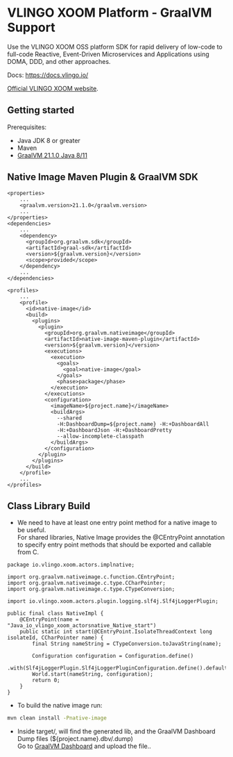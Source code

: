 # VLINGO XOOM Platform - GraalVM Support

Use the VLINGO XOOM OSS platform SDK for rapid delivery of low-code to full-code Reactive, Event-Driven Microservices and Applications using DOMA, DDD, and other approaches.

Docs: https://docs.vlingo.io/

[Official VLINGO XOOM website](https://vlingo.io/).

## Getting started

Prerequisites:
* Java JDK 8 or greater
* Maven
* [GraalVM 21.1.0 Java 8/11](https://www.graalvm.org/docs/getting-started/)

## Native Image Maven Plugin & GraalVM SDK
```
<properties>
    ...
    <graalvm.version>21.1.0</graalvm.version>
    ...
</properties>
<dependencies>
    ...
    <dependency>
      <groupId>org.graalvm.sdk</groupId>
      <artifactId>graal-sdk</artifactId>
      <version>${graalvm.version}</version>
      <scope>provided</scope>
    </dependency>
    ...
</dependencies>

```
```
<profiles>
    ...
    <profile>
      <id>native-image</id>
      <build>
        <plugins>
          <plugin>
            <groupId>org.graalvm.nativeimage</groupId>
            <artifactId>native-image-maven-plugin</artifactId>
            <version>${graalvm.version}</version>
            <executions>
              <execution>
                <goals>
                  <goal>native-image</goal>
                </goals>
                <phase>package</phase>
              </execution>
            </executions>
            <configuration>
              <imageName>${project.name}</imageName>
              <buildArgs> 
                --shared 
                -H:DashboardDump=${project.name} -H:+DashboardAll 
                -H:+DashboardJson -H:+DashboardPretty 
                --allow-incomplete-classpath
              </buildArgs>
            </configuration>
          </plugin>
        </plugins>
      </build>
    </profile>
    ...
</profiles>
```
## Class Library Build
- We need to have at least one entry point method for a native image to be useful. \
  For shared libraries, Native Image provides the @CEntryPoint annotation to specify entry point methods that should be exported and callable from C.
```
package io.vlingo.xoom.actors.implnative;

import org.graalvm.nativeimage.c.function.CEntryPoint;
import org.graalvm.nativeimage.c.type.CCharPointer;
import org.graalvm.nativeimage.c.type.CTypeConversion;

import io.vlingo.xoom.actors.plugin.logging.slf4j.Slf4jLoggerPlugin;

public final class NativeImpl {
    @CEntryPoint(name = "Java_io_vlingo_xoom_actorsnative_Native_start")
    public static int start(@CEntryPoint.IsolateThreadContext long isolateId, CCharPointer name) {
        final String nameString = CTypeConversion.toJavaString(name);

        Configuration configuration = Configuration.define()
                .with(Slf4jLoggerPlugin.Slf4jLoggerPluginConfiguration.define().defaultLogger().name("XOOM"));
        World.start(nameString, configuration);
        return 0;
    }
}
```
- To build the native image run:
```bash
mvn clean install -Pnative-image
```
- Inside target/, will find the generated lib, and the GraalVM Dashboard Dump files (${project.name}.dbv/.dump)\
  Go to [GraalVM Dashboard](https://www.graalvm.org/docs/tools/dashboard/) and upload the file.. 
  